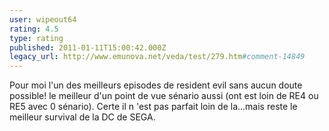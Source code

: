 ```yaml
---
user: wipeout64
rating: 4.5
type: rating
published: 2011-01-11T15:00:42.000Z
legacy_url: http://www.emunova.net/veda/test/279.htm#comment-14849
---
```

Pour moi l'un des meilleurs episodes de resident evil sans aucun doute possible!
le meilleur d'un point de vue sénario aussi (ont est loin de RE4 ou RE5 avec 0 sénario).
Certe il n 'est pas parfait loin de la...mais reste le meilleur survival de la DC de SEGA.